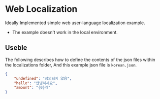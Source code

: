 # Web Localization
Ideally Implemented simple web user-language localization example.

- The example doesn't work in the local environment.

## Useble
The following describes how to define the contents of the json files within the localizations folder,
And this example json file is `korean.json`.
```json
{
    "undefined": "정의되지 않음",
    "hello": "안녕하세요",
    "amount": "{0}개"
}
```
